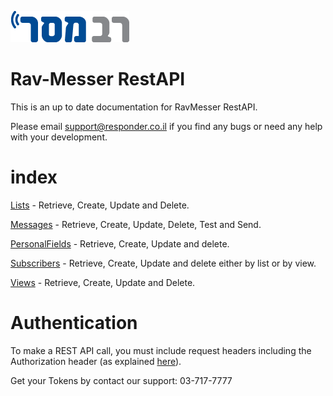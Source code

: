 
![RavMesser](https://raw.githubusercontent.com/responder/restapi/master/ravmesser_logo.png)
# Rav-Messer RestAPI

This is an up to date documentation for RavMesser RestAPI.


Please email support@responder.co.il if you find any bugs or need any help with your development.

# index


[Lists](https://github.com/responder/restapi/tree/master/Lists ) - Retrieve, Create, Update and Delete.

[Messages](https://github.com/responder/restapi/tree/master/Messages ) - Retrieve, Create, Update, Delete, Test and Send.

[PersonalFields](https://github.com/responder/restapi/tree/master/PersonalFields ) - Retrieve, Create, Update and delete.

[Subscribers](https://github.com/responder/restapi/tree/master/Subscribers ) - Retrieve, Create, Update and delete either by list or by view.

[Views](https://github.com/responder/restapi/tree/master/Views ) - Retrieve, Create, Update and Delete.


# Authentication
To make a REST API call, you must include request headers including the Authorization header (as explained [here](https://github.com/responder/restapi/tree/master/Authentication )).

Get your Tokens by contact our support: 03-717-7777
